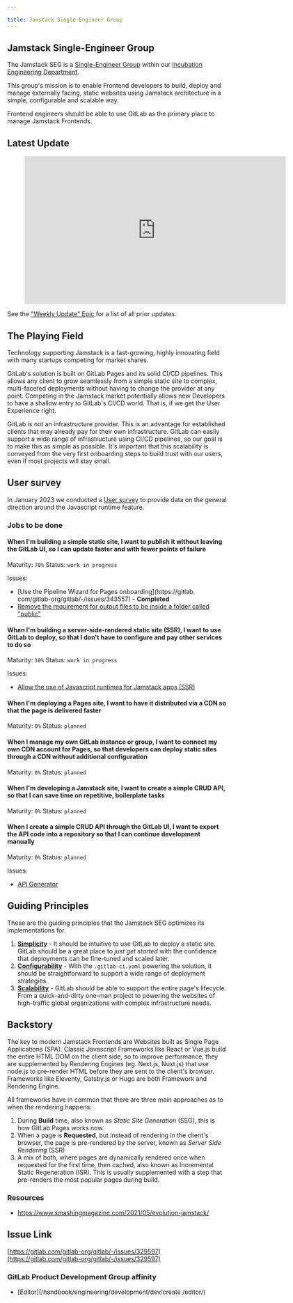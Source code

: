 ```yaml
---

title: Jamstack Single-Engineer Group
---
```


## Jamstack Single-Engineer Group

The Jamstack SEG is a [Single-Engineer Group](/handbook/company/team/structure/#single-engineer-groups) within our [Incubation Engineering Department](/handbook/engineering/development/incubation/).

This group's mission is to enable Frontend developers to build, deploy and manage externally facing, static websites using Jamstack architecture in a simple, configurable and scalable way.

Frontend engineers should be able to use GitLab as the primary place to manage Jamstack Frontends.

## Latest Update

<figure class="video_container">
    <iframe width="600" height="340" src="https://www.youtube.com/embed?max-results=1&controls=0&showinfo=0&rel=0&listType=playlist&list=PL05JrBw4t0KrjluXzJBaHsMJAZy9lR-DV" frameborder="0" allowfullscreen></iframe>
</figure>

See the ["Weekly Update" Epic](https://gitlab.com/groups/gitlab-org/incubation-engineering/jamstack/-/epics/13) for a list of all prior updates.

## The Playing Field

Technology supporting Jamstack is a fast-growing, highly innovating field with many startups competing for market shares.

GitLab's solution is built on GitLab Pages and its solid CI/CD pipelines. This allows any client to grow seamlessly from a simple static site to complex, multi-faceted deployments without having to change the provider at any point. Competing in the Jamstack market potentially allows new Developers to have a shallow entry to GitLab's CI/CD world. That is, if we get the User Experience right.

GitLab is not an infrastructure provider. This is an advantage for established clients that may already pay for their own infrastructure. GitLab can easily support a wide range of infrastructure using CI/CD pipelines, so our goal is to make this as simple as possible. It's important that this scalability is conveyed from the very first onboarding steps to build trust with our users, even if most projects will stay small.

## User survey

In January 2023 we conducted a [User survey](/handbook/engineering/development/incubation/jamstack/js-runtimes-survey.html) to provide data on the general direction around the Javascript runtime feature.

### Jobs to be done

#### When I'm building a simple static site, I want to publish it without leaving the GitLab UI, so I can update faster and with fewer points of failure

Maturity: `70%` Status: `work in progress`

Issues:
 - [Use the Pipeline Wizard for Pages onboarding](https://gitlab.
   com/gitlab-org/gitlab/-/issues/343557) - **Completed**
 - [Remove the requirement for output files to be inside a folder called 
   "public"](https://gitlab.com/gitlab-org/gitlab-pages/-/issues/668)

#### When I'm building a server-side-rendered static site (SSR), I want to use GitLab to deploy, so that I don't have to configure and pay other services to do so

Maturity: `10%` Status: `work in progress`

Issues:
 - [Allow the use of Javascript runtimes for Jamstack apps (SSR)](https://gitlab.com/gitlab-org/incubation-engineering/jamstack/meta/-/issues/32)

#### When I'm deploying a Pages site, I want to have it distributed via a CDN so that the page is delivered faster

Maturity: `0%` Status: `planned`

#### When I manage my own GitLab instance or group, I want to connect my own CDN account for Pages, so that developers can deploy static sites through a CDN without additional configuration

Maturity: `0%` Status: `planned`

#### When I'm developing a Jamstack site, I want to create a simple CRUD API, so that I can save time on repetitive, boilerplate tasks

Maturity: `0%` Status: `planned`

#### When I create a simple CRUD API through the GitLab UI, I want to export the API code into a repository so that I can continue development manually

Maturity: `0%` Status: `planned`

Issues:
 - [API Generator](https://gitlab.com/gitlab-org/incubation-engineering/jamstack/meta/-/issues/46)

## Guiding Principles

These are the guiding principles that the Jamstack SEG optimizes its 
implementations for.

1. [**Simplicity**](https://gitlab.com/groups/gitlab-org/incubation-engineering/jamstack/-/epics?label_name%5B%5D=Jamstack+Focus%3A%3ASimplicity) - It should be intuitive to use GitLab to deploy a static site. GitLab should be a great place to _just get started_ with the confidence that deployments can be fine-tuned and scaled later.
2. [**Configurability**](https://gitlab.com/groups/gitlab-org/incubation-engineering/jamstack/-/epics?label_name%5B%5D=Jamstack+Focus%3A%3AConfigurability) - With the `.gitlab-ci.yaml` powering the solution, it should be straightforward to support a wide range of deployment strategies.
3. [**Scalability**](https://gitlab.com/groups/gitlab-org/incubation-engineering/jamstack/-/epics?label_name%5B%5D=Jamstack+Focus%3A%3AScaleability) - GitLab should be able to support the entire page's lifecycle. From a quick-and-dirty one-man project to powering the websites of high-traffic global organizations with complex infrastructure needs.

## Backstory

The key to modern Jamstack Frontends are Websites built as Single Page Applications (SPA). Classic Javascript Frameworks like React or Vue.js build the entire HTML DOM on the client side, so to improve performance, they are supplemented by Rendering Engines (eg. Next.js, Nuxt.js) that use node.js to pre-render HTML before they are sent to the client's browser. Frameworks like Eleventy, Gatsby.js or Hugo are both Framework and Rendering Engine.

All frameworks have in common that there are three main approaches as to when the rendering happens:

1. During **Build** time, also known as _Static Site Generation_ (SSG), this is how GitLab Pages works now.
2. When a page is **Requested**, but instead of rendering in the client's browser, the page is pre-rendered by the server, known as _Server Side Rendering_ (SSR)
3. A mix of both, where pages are dynamically rendered once when requested for the first time, then cached, also known as Incremental Static Regeneration (ISR). This is usually supplemented with a step that pre-renders the most popular pages during build.

### Resources

- https://www.smashingmagazine.com/2021/05/evolution-jamstack/

## Issue Link

[https://gitlab.com/gitlab-org/gitlab/-/issues/329597](https://gitlab.com/gitlab-org/gitlab/-/issues/329597)

### GitLab Product Development Group affinity

- [Editor](/handbook/engineering/development/dev/create
  /editor/)
